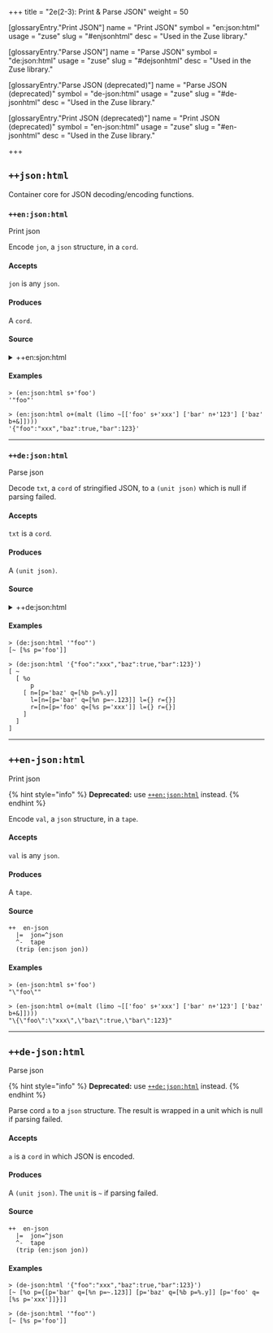 +++
title = "2e(2-3): Print & Parse JSON"
weight = 50

[glossaryEntry."Print JSON"]
name = "Print JSON"
symbol = "en:json:html"
usage = "zuse"
slug = "#enjsonhtml"
desc = "Used in the Zuse library."

[glossaryEntry."Parse JSON"]
name = "Parse JSON"
symbol = "de:json:html"
usage = "zuse"
slug = "#dejsonhtml"
desc = "Used in the Zuse library."

[glossaryEntry."Parse JSON (deprecated)"]
name = "Parse JSON (deprecated)"
symbol = "de-json:html"
usage = "zuse"
slug = "#de-jsonhtml"
desc = "Used in the Zuse library."

[glossaryEntry."Print JSON (deprecated)"]
name = "Print JSON (deprecated)"
symbol = "en-json:html"
usage = "zuse"
slug = "#en-jsonhtml"
desc = "Used in the Zuse library."

+++

## `++json:html`

Container core for JSON decoding/encoding functions.

### `++en:json:html`

Print json

Encode `jon`, a `json` structure, in a `cord`.

#### Accepts

`jon` is any `json`.

#### Produces

A `cord`.

#### Source

<details>
<summary>++en:sjon:html</summary>

```hoon
++  en                                              ::  encode JSON to tape
  ~%  %en  +>+  ~
  |^  |=  jon=^json
      ^-  cord
      (rap 3 (flop (onto jon ~)))
  ::                                                ::  ++onto:en:json:html
  ++  onto
    |=  [val=^json out=(list @t)]
    ^+  out
    ?~  val  ['null' out]
    ?-    -.val
        %a
      ?~  p.val  ['[]' out]
      =.  out    ['[' out]
      !.
      |-  ^+  out
      =.  out  ^$(val i.p.val)
      ?~(t.p.val [']' out] $(p.val t.p.val, out [',' out]))
    ::
        %b
      [?:(p.val 'true' 'false') out]
    ::
        %n
      [p.val out]
    ::
        %s
      [(scap p.val) out]
    ::
        %o
      =/  viz  ~(tap by p.val)
      ?~  viz  ['{}' out]
      =.  out  ['{' out]
      !.
      |-  ^+  out
      =.  out  ^$(val q.i.viz, out [':' [(scap p.i.viz) out]])
      ?~(t.viz ['}' out] $(viz t.viz, out [',' out]))
    ==
  ::                                                ::  ++scap:en:json:html
  ++  scap
    |=  val=@t
    ^-  @t
    =/  out=(list @t)  ['"' ~]
    =/  len  (met 3 val)
    =|  [i=@ud pos=@ud]
    |-  ^-  @t
    ?:  =(len i)
      (rap 3 (flop ['"' (rsh [3 pos] val) out]))
    =/  car  (cut 3 [i 1] val)
    ?:  ?&  (gth car 0x1f)
            !=(car 0x22)
            !=(car 0x5C)
            !=(car 0x7F)
        ==
      $(i +(i))
    =/  cap
      ?+  car  (crip '\\' 'u' ((x-co 4):co car))
        %10    '\\n'
        %'"'   '\\"'
        %'\\'  '\\\\'
      ==
    $(i +(i), pos +(i), out [cap (cut 3 [pos (sub i pos)] val) out])
  --  ::en
```

</details>

#### Examples

```
> (en:json:html s+'foo')
'"foo"'
```

```
> (en:json:html o+(malt (limo ~[['foo' s+'xxx'] ['bar' n+'123'] ['baz' b+&]])))
'{"foo":"xxx","baz":true,"bar":123}'
```


---

### `++de:json:html`

Parse json

Decode `txt`, a `cord` of stringified JSON, to a `(unit json)` which is null if parsing failed.

#### Accepts

`txt` is a `cord`.

#### Produces

A `(unit json)`.

#### Source

<details>
<summary>++de:json:html</summary>

```hoon
++  de                                              ::  parse cord to JSON
  ~%  %de  +>+  ~
  |^  |=  txt=cord
      ^-  (unit ^json)
      (rush txt apex)
  ::                                                ::  ++abox:de-json:html
  ++  abox                                          ::  array
    %+  stag  %a
    (ifix [sel (wish ser)] (more (wish com) apex))
  ::                                                ::  ++apex:de-json:html
  ++  apex                                          ::  any value
    %+  knee  *^json  |.  ~+
    %+  ifix  [spac spac]
    ;~  pose
      (cold ~ (jest 'null'))
      (stag %b bool)
      (stag %s stri)
      (cook |=(s=tape [%n p=(rap 3 s)]) numb)
      abox
      obox
    ==
  ::                                                ::  ++bool:de-json:html
  ++  bool                                          ::  boolean
    ;~  pose
      (cold & (jest 'true'))
      (cold | (jest 'false'))
    ==
  ::                                                ::  ++esca:de-json:html
  ++  esca                                          ::  escaped character
    ;~  pfix  bas
      =*  loo
        =*  lip
          ^-  (list (pair @t @))
          [b+8 t+9 n+10 f+12 r+13 ~]
        =*  wow
          ^~
          ^-  (map @t @)
          (malt lip)
        (sear ~(get by wow) low)
      ;~(pose doq fas bas loo unic)
    ==
  ::                                                ::  ++expo:de-json:html
  ++  expo                                          ::  exponent
    ;~  (comp weld)
      (piec (mask "eE"))
      (mayb (piec (mask "+-")))
      (plus nud)
    ==
  ::                                                ::  ++frac:de-json:html
  ++  frac                                          ::  fraction
    ;~(plug dot (plus nud))
  ::                                                ::  ++jcha:de-json:html
  ++  jcha                                          ::  string character
    ;~(pose ;~(less doq bas (shim 32 255)) esca)
  ::                                                ::  ++mayb:de-json:html
  ++  mayb                                          ::  optional
    |*(bus=rule ;~(pose bus (easy ~)))
  ::                                                ::  ++numb:de-json:html
  ++  numb                                          ::  number
    ;~  (comp weld)
      (mayb (piec hep))
      ;~  pose
        (piec (just '0'))
        ;~(plug (shim '1' '9') (star nud))
      ==
      (mayb frac)
      (mayb expo)
    ==
  ::                                                ::  ++obje:de-json:html
  ++  obje                                          ::  object list
    %+  ifix  [(wish kel) (wish ker)]
    (more (wish com) pear)
  ::                                                ::  ++obox:de-json:html
  ++  obox                                          ::  object
    (stag %o (cook malt obje))
  ::                                                ::  ++pear:de-json:html
  ++  pear                                          ::  key-value
    ;~(plug ;~(sfix (wish stri) (wish col)) apex)
  ::                                                ::  ++piec:de-json:html
  ++  piec                                          ::  listify
    |*  bus=rule
    (cook |=(a=@ [a ~]) bus)
  ::                                                ::  ++stri:de-json:html
  ++  stri                                          ::  string
    %+  sear
      |=  a=cord
      ?.  (sune a)  ~
      (some a)
    (cook crip (ifix [doq doq] (star jcha)))
  ::                                                ::  ++spac:de-json:html
  ++  spac                                          ::  whitespace
    (star (mask [`@`9 `@`10 `@`13 ' ' ~]))
  ::                                                ::  ++unic:de-json:html
  ++  unic                                          ::  escaped UTF16
    =*  lob  0x0
    =*  hsb  0xd800
    =*  lsb  0xdc00
    =*  hib  0xe000
    =*  hil  0x1.0000
    |^
      %+  cook
        |=  a=@
        ^-  @t
        (tuft a)
      ;~  pfix  (just 'u')
        ;~(pose solo pair)
      ==
    ++  quad                                        ::  parse num from 4 hex
      (bass 16 (stun [4 4] hit))
    ++  meat                                        ::  gen gate for sear:
      |=  [bot=@ux top=@ux flp=?]                   ::  accept num in range,
      |=  sur=@ux                                   ::  optionally reduce
      ^-  (unit @)
      ?.  &((gte sur bot) (lth sur top))
        ~
      %-  some
      ?.  flp  sur
      (sub sur bot)
    ++  solo                                        ::  single valid UTF16
      ;~  pose
        (sear (meat lob hsb |) quad)
        (sear (meat hib hil |) quad)
      ==
    ++  pair                                        ::  UTF16 surrogate pair
      %+  cook
        |=  [hig=@ low=@]
          ^-  @t
          :(add hil low (lsh [1 5] hig))
      ;~  plug
        (sear (meat hsb lsb &) quad)
        ;~  pfix  (jest '\\u')
          (sear (meat lsb hib &) quad)
        ==
      ==
    --
  ::                                                ::  ++utfe:de-json:html
  ++  utfe                                          ::  UTF-8 sequence
    ;~  less  doq  bas
      =*  qua
        %+  cook
        |=  [a=@ b=@ c=@ d=@]
          (rap 3 a b c d ~)
        ;~  pose
          ;~  plug
            (shim 241 243)
            (shim 128 191)
            (shim 128 191)
            (shim 128 191)
          ==
          ;~  plug
            (just '\F0')
            (shim 144 191)
            (shim 128 191)
            (shim 128 191)
          ==
          ;~  plug
            (just '\F4')
            (shim 128 143)
            (shim 128 191)
            (shim 128 191)
          ==
        ==
      =*  tre
        %+  cook
        |=  [a=@ b=@ c=@]
          (rap 3 a b c ~)
        ;~  pose
          ;~  plug
            ;~  pose
              (shim 225 236)
              (shim 238 239)
            ==
            (shim 128 191)
            (shim 128 191)
          ==
          ;~  plug
            (just '\E0')
            (shim 160 191)
            (shim 128 191)
          ==
          ;~  plug
            (just '\ED')
            (shim 128 159)
            (shim 128 191)
          ==
        ==
      =*  dos
        %+  cook
        |=  [a=@ b=@]
          (cat 3 a b)
        ;~  plug
          (shim 194 223)
          (shim 128 191)
        ==
      ;~(pose qua tre dos)
    ==
  ::                                                ::  ++wish:de-json:html
  ++  wish                                          ::  with whitespace
    |*(sef=rule ;~(pfix spac sef))
  ::  XX: These gates should be moved to hoon.hoon
  ::                                                ::  ++sune:de-json:html
  ++  sune                                          ::  cord UTF-8 sanity
    |=  b=@t
    ^-  ?
    ?:  =(0 b)  &
    ?.  (sung b)  |
    $(b (rsh [3 (teff b)] b))
  ::                                                ::  ++sung:de-json:html
  ++  sung                                          ::  char UTF-8 sanity
    |^  |=  b=@t
        ^-  ?
        =+  len=(teff b)
        ?:  =(4 len)  (quad b)
        ?:  =(3 len)  (tres b)
        ?:  =(2 len)  (dos b)
        (lte (end 3 b) 127)
    ::
    ++  dos
      |=  b=@t
      ^-  ?
      =+  :-  one=(cut 3 [0 1] b)
              two=(cut 3 [1 1] b)
      ?&  (rang one 194 223)
          (cont two)
      ==
    ::
    ++  tres
      |=  b=@t
      ^-  ?
      =+  :+  one=(cut 3 [0 1] b)
              two=(cut 3 [1 1] b)
              tre=(cut 3 [2 1] b)
      ?&
        ?|
          ?&  |((rang one 225 236) (rang one 238 239))
              (cont two)
          ==
          ::
          ?&  =(224 one)
              (rang two 160 191)
          ==
          ::
          ?&  =(237 one)
              (rang two 128 159)
          ==
        ==
        ::
        (cont tre)
      ==
    ::
    ++  quad
      |=  b=@t
      ^-  ?
      =+  :^  one=(cut 3 [0 1] b)
              two=(cut 3 [1 1] b)
              tre=(cut 3 [2 1] b)
              for=(cut 3 [3 1] b)
      ?&
        ?|
          ?&  (rang one 241 243)
              (cont two)
          ==
          ::
          ?&  =(240 one)
              (rang two 144 191)
          ==
          ::
          ?&  =(244 one)
              (rang two 128 143)
          ==
        ==
        ::
        (cont tre)
        (cont for)
      ==
    ::
    ++  cont
      |=  a=@
      ^-  ?
      (rang a 128 191)
    ::
    ++  rang
      |=  [a=@ bot=@ top=@]
      ^-  ?
      ?>  (lte bot top)
      &((gte a bot) (lte a top))
    --
  ::  XX: This +teff should overwrite the existing +teff
  ::                                                ::  ++teff:de-json:html
  ++  teff                                          ::  UTF-8 length
    |=  a=@t
    ^-  @
    =+  b=(end 3 a)
    ?:  =(0 b)
      ?>  =(`@`0 a)  0
    ?:  (lte b 127)  1
    ?:  (lte b 223)  2
    ?:  (lte b 239)  3
    4
  --  ::de
```

</details>

#### Examples

```
> (de:json:html '"foo"')
[~ [%s p='foo']]
```

```
> (de:json:html '{"foo":"xxx","baz":true,"bar":123}')
[ ~
  [ %o
      p
    [ n=[p='baz' q=[%b p=%.y]]
      l=[n=[p='bar' q=[%n p=~.123]] l={} r={}]
      r=[n=[p='foo' q=[%s p='xxx']] l={} r={}]
    ]
  ]
]
```

---

## `++en-json:html`

Print json

{% hint style="info" %}
**Deprecated:** use [`++en:json:html`](#enjsonhtml) instead.
{% endhint %}

Encode `val`, a `json` structure, in a `tape`.

#### Accepts

`val` is any `json`.

#### Produces

A `tape`.

#### Source

```hoon
++  en-json
  |=  jon=^json
  ^-  tape
  (trip (en:json jon))
```

#### Examples

```
> (en-json:html s+'foo')
"\"foo\""
```

```
> (en-json:html o+(malt (limo ~[['foo' s+'xxx'] ['bar' n+'123'] ['baz' b+&]])))
"\{\"foo\":\"xxx\",\"baz\":true,\"bar\":123}"
```

---

## `++de-json:html`

Parse json

{% hint style="info" %}
**Deprecated:** use [`++de:json:html`](#dejsonhtml) instead.
{% endhint %}

Parse cord `a` to a `json` structure. The result is wrapped in a unit which is null if parsing failed.

#### Accepts

`a` is a `cord` in which JSON is encoded.

#### Produces

A `(unit json)`. The `unit` is `~` if parsing failed.

#### Source

```hoon
++  en-json
  |=  jon=^json
  ^-  tape
  (trip (en:json jon))
```

#### Examples

```
> (de-json:html '{"foo":"xxx","baz":true,"bar":123}')
[~ [%o p={[p='bar' q=[%n p=~.123]] [p='baz' q=[%b p=%.y]] [p='foo' q=[%s p='xxx']]}]]
```

```
> (de-json:html '"foo"')
[~ [%s p='foo']]
```
